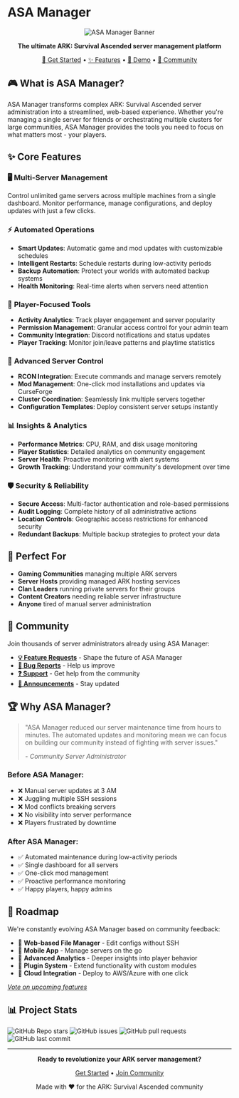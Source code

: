 # ASA Manager

<div align="center">

![ASA Manager Banner](https://img.shields.io/badge/ASA%20Manager-Game%20Server%20Platform-blue?style=for-the-badge&logo=gamepad&logoColor=white)

**The ultimate ARK: Survival Ascended server management platform**

[🚀 Get Started](#-get-started) • [✨ Features](#-features) • [🎯 Demo](#-demo) • [💬 Community](#-community)

</div>

## 🎮 What is ASA Manager?

ASA Manager transforms complex ARK: Survival Ascended server administration into a streamlined, web-based experience. Whether you're managing a single server for friends or orchestrating multiple clusters for large communities, ASA Manager provides the tools you need to focus on what matters most - your players.

## ✨ Core Features

### 🖥️ **Multi-Server Management**
Control unlimited game servers across multiple machines from a single dashboard. Monitor performance, manage configurations, and deploy updates with just a few clicks.

### ⚡ **Automated Operations**
- **Smart Updates**: Automatic game and mod updates with customizable schedules
- **Intelligent Restarts**: Schedule restarts during low-activity periods
- **Backup Automation**: Protect your worlds with automated backup systems
- **Health Monitoring**: Real-time alerts when servers need attention

### 👥 **Player-Focused Tools**
- **Activity Analytics**: Track player engagement and server popularity
- **Permission Management**: Granular access control for your admin team
- **Community Integration**: Discord notifications and status updates
- **Player Tracking**: Monitor join/leave patterns and playtime statistics

### 🔧 **Advanced Server Control**
- **RCON Integration**: Execute commands and manage servers remotely
- **Mod Management**: One-click mod installations and updates via CurseForge
- **Cluster Coordination**: Seamlessly link multiple servers together
- **Configuration Templates**: Deploy consistent server setups instantly

### 📊 **Insights & Analytics**
- **Performance Metrics**: CPU, RAM, and disk usage monitoring
- **Player Statistics**: Detailed analytics on community engagement
- **Server Health**: Proactive monitoring with alert systems
- **Growth Tracking**: Understand your community's development over time

### 🛡️ **Security & Reliability**
- **Secure Access**: Multi-factor authentication and role-based permissions
- **Audit Logging**: Complete history of all administrative actions
- **Location Controls**: Geographic access restrictions for enhanced security
- **Redundant Backups**: Multiple backup strategies to protect your data

## 🎯 Perfect For

- **Gaming Communities** managing multiple ARK servers
- **Server Hosts** providing managed ARK hosting services
- **Clan Leaders** running private servers for their groups
- **Content Creators** needing reliable server infrastructure
- **Anyone** tired of manual server administration


## 💬 Community

Join thousands of server administrators already using ASA Manager:

- **[💡 Feature Requests](https://github.com/asamanager/community/discussions/categories/suggestions)** - Shape the future of ASA Manager
- **[🐛 Bug Reports](https://github.com/asamanager/community/issues)** - Help us improve
- **[❓ Support](https://github.com/asamanager/community/discussions/categories/support)** - Get help from the community
- **[📢 Announcements](https://github.com/asamanager/community/discussions/categories/announcements)** - Stay updated

## 🏆 Why ASA Manager?

> "ASA Manager reduced our server maintenance time from hours to minutes. The automated updates and monitoring mean we can focus on building our community instead of fighting with server issues."
>
> *- Community Server Administrator*

### Before ASA Manager:
- ❌ Manual server updates at 3 AM
- ❌ Juggling multiple SSH sessions
- ❌ Mod conflicts breaking servers
- ❌ No visibility into server performance
- ❌ Players frustrated by downtime

### After ASA Manager:
- ✅ Automated maintenance during low-activity periods
- ✅ Single dashboard for all servers
- ✅ One-click mod management
- ✅ Proactive performance monitoring
- ✅ Happy players, happy admins

## 🔮 Roadmap

We're constantly evolving ASA Manager based on community feedback:

- 🎯 **Web-based File Manager** - Edit configs without SSH
- 🎯 **Mobile App** - Manage servers on the go
- 🎯 **Advanced Analytics** - Deeper insights into player behavior
- 🎯 **Plugin System** - Extend functionality with custom modules
- 🎯 **Cloud Integration** - Deploy to AWS/Azure with one click

*[Vote on upcoming features](https://github.com/asamanager/community/discussions/categories/suggestions)*

## 📊 Project Stats

![GitHub Repo stars](https://img.shields.io/github/stars/asamanager/asamanager?style=social)
![GitHub issues](https://img.shields.io/github/issues/asamanager/asamanager)
![GitHub pull requests](https://img.shields.io/github/issues-pr/asamanager/asamanager)
![GitHub last commit](https://img.shields.io/github/last-commit/asamanager/asamanager)


---

<div align="center">

**Ready to revolutionize your ARK server management?**

[Get Started](https://github.com/asamanager/asamanager) • [Join Community](https://github.com/asamanager/community)

Made with ❤️ for the ARK: Survival Ascended community

</div>
